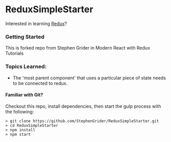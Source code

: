 # ReduxSimpleStarter

Interested in learning [Redux](https://www.udemy.com/react-redux/)?

### Getting Started

This is forked repo from Stephen Grider in Modern React with Redux Tutorials


### Topics Learned:
- The 'most parent component' that uses a particular piece of state needs to be connected to redux.


#### Familiar with Git?
Checkout this repo, install dependencies, then start the gulp process with the following:

```
> git clone https://github.com/StephenGrider/ReduxSimpleStarter.git
> cd ReduxSimpleStarter
> npm install
> npm start
```
